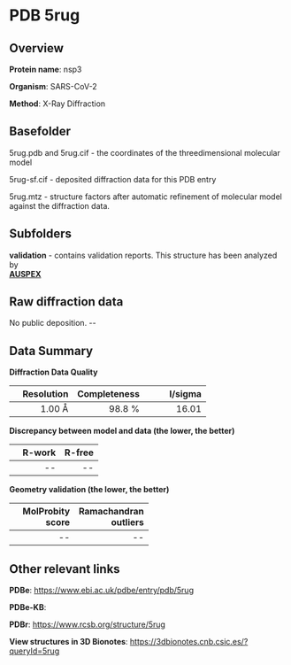 # PDB 5rug

## Overview

**Protein name**: nsp3

**Organism**: SARS-CoV-2

**Method**: X-Ray Diffraction



## Basefolder

5rug.pdb and 5rug.cif - the coordinates of the threedimensional molecular model

5rug-sf.cif - deposited diffraction data for this PDB entry

5rug.mtz - structure factors after automatic refinement of molecular model against the diffraction data.

## Subfolders





**validation** - contains validation reports. This structure has been analyzed by <br>[**AUSPEX**](https://github.com/thorn-lab/coronavirus_structural_task_force/tree/master/pdb/nsp3/SARS-CoV-2/5rug/validation/auspex)     



## Raw diffraction data

No public deposition. --<br> 

## Data Summary
**Diffraction Data Quality**

|   | Resolution | Completeness| I/sigma |
|---|-------------:|----------------:|--------------:|
|   |1.00 Å|98.8  %|<img width=50/>16.01|

**Discrepancy between model and data (the lower, the better)**

|   | **R-work**| **R-free**   
|---|-------------:|----------------:|           
||--|--|

**Geometry validation (the lower, the better)**

|   |**MolProbity<br>score**| **Ramachandran<br>outliers** 
|---|-------------:|----------------:|
||--|--|

 

 



## Other relevant links 
**PDBe**:  https://www.ebi.ac.uk/pdbe/entry/pdb/5rug

**PDBe-KB**:  
 
**PDBr**: https://www.rcsb.org/structure/5rug 

**View structures in 3D Bionotes**: https://3dbionotes.cnb.csic.es/?queryId=5rug

